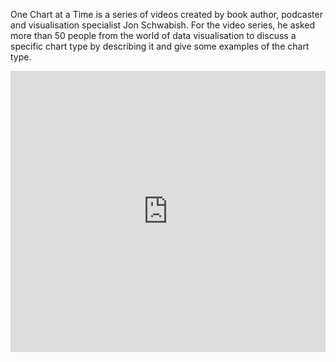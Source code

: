 One Chart at a Time is a series of videos created by book author, podcaster and visualisation specialist Jon Schwabish. For the video series, he asked more than 50 people from the world of data visualisation to discuss a specific chart type by describing it and give some examples of the chart type.

<iframe width="100%" height="450" src="https://www.youtube.com/embed/gFFj22kjlZk" title="YouTube video player" frameborder="0" allow="accelerometer; autoplay; clipboard-write; encrypted-media; gyroscope; picture-in-picture; web-share" allowfullscreen></iframe>